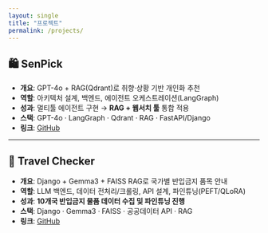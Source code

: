 ```yaml
---
layout: single
title: "프로젝트"
permalink: /projects/
---
```


## 🛍 SenPick
- **개요**: GPT-4o + RAG(Qdrant)로 취향·상황 기반 개인화 추천  
- **역할**: 아키텍처 설계, 백엔드, 에이전트 오케스트레이션(LangGraph)
- **성과**: 멀티툴 에이전트 구현 → **RAG + 웹서치 툴** 통합 적용  
- **스택**: GPT-4o · LangGraph · Qdrant · RAG · FastAPI/Django  
- **링크**: [GitHub](https://github.com/devunis/SenPick)  

---

## 🧳 Travel Checker
- **개요**: Django + Gemma3 + FAISS RAG로 국가별 반입금지 품목 안내  
- **역할**: LLM 백엔드, 데이터 전처리/크롤링, API 설계, 파인튜닝(PEFT/QLoRA)  
- **성과**: **10개국 반입금지 물품 데이터 수집 및 파인튜닝 진행**  
- **스택**: Django · Gemma3 · FAISS · 공공데이터 API · RAG  
- **링크**: [GitHub](https://github.com/devunis/Travel-Checker)  
